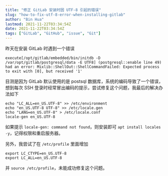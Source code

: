 ```yaml
---
title: "修正 GitLab 安装时因 UTF-8 引起的错误"
slug: "how-to-fix-utf-8-error-when-installing-gitlab"
author: "Bin Hua"
lastmod: 2021-11-22T03:34:54Z
date: 2021-11-22T03:34:54Z
tags: ["GitLab", "GitHub", "issue", "Git"]
---
```


昨天在安装 GitLab 时遇到一个错误

```
execute[/opt/gitlab/embedded/bin/initdb -D /var/opt/gitlab/postgresql/data -E UTF8] (postgresql::enable line 49) had an error: Mixlib::ShellOut::ShellCommandFailed: Expected process to exit with [0], but received '1'
```

目测是因为 GitLab 默认使用的是 postsql 数据库，系统的编码导致了一个错误，想到每次 SSH 登录时经常冒出编码的提示，尝试修复这个问题，我最后的解决办法如下

```
echo "LC_ALL=en_US.UTF-8" >> /etc/environment
echo "en_US.UTF-8 UTF-8" >> /etc/locale.gen
echo "LANG=en_US.UTF-8" > /etc/locale.conf
locale-gen en_US.UTF-8
```

如果提示 `locale-gen: command not found`，则安装即可 `apt install locales -y`，记得权限和重启服务器。

另外，我尝试了在 `/etc/profile` 里面增加

```
export LC_CTYPE=en_US.UTF-8
export LC_ALL=en_US.UTF-8
```

并 `source /etc/profile`，未能成功修复这个问题。

